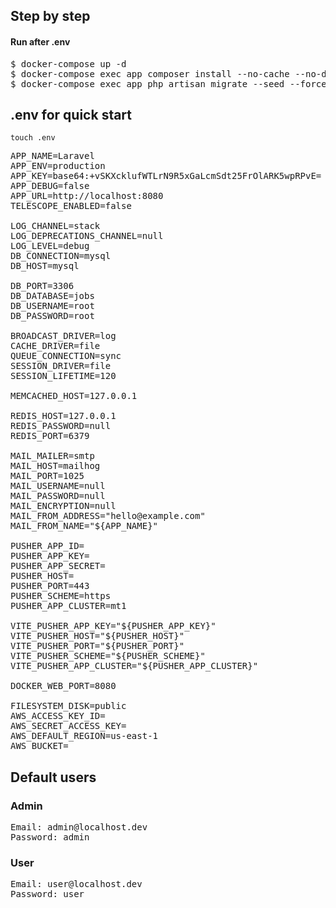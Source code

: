 ## Step by step
#### Run after .env
<pre>
$ docker-compose up -d
$ docker-compose exec app composer install --no-cache --no-dev
$ docker-compose exec app php artisan migrate --seed --force
</pre>

## .env for quick start

<code>touch .env</code>
<pre>
APP_NAME=Laravel
APP_ENV=production
APP_KEY=base64:+vSKXcklufWTLrN9R5xGaLcmSdt25FrOlARK5wpRPvE=
APP_DEBUG=false
APP_URL=http://localhost:8080
TELESCOPE_ENABLED=false

LOG_CHANNEL=stack
LOG_DEPRECATIONS_CHANNEL=null
LOG_LEVEL=debug
DB_CONNECTION=mysql
DB_HOST=mysql

DB_PORT=3306
DB_DATABASE=jobs
DB_USERNAME=root
DB_PASSWORD=root

BROADCAST_DRIVER=log
CACHE_DRIVER=file
QUEUE_CONNECTION=sync
SESSION_DRIVER=file
SESSION_LIFETIME=120

MEMCACHED_HOST=127.0.0.1

REDIS_HOST=127.0.0.1
REDIS_PASSWORD=null
REDIS_PORT=6379

MAIL_MAILER=smtp
MAIL_HOST=mailhog
MAIL_PORT=1025
MAIL_USERNAME=null
MAIL_PASSWORD=null
MAIL_ENCRYPTION=null
MAIL_FROM_ADDRESS="hello@example.com"
MAIL_FROM_NAME="${APP_NAME}"

PUSHER_APP_ID=
PUSHER_APP_KEY=
PUSHER_APP_SECRET=
PUSHER_HOST=
PUSHER_PORT=443
PUSHER_SCHEME=https
PUSHER_APP_CLUSTER=mt1

VITE_PUSHER_APP_KEY="${PUSHER_APP_KEY}"
VITE_PUSHER_HOST="${PUSHER_HOST}"
VITE_PUSHER_PORT="${PUSHER_PORT}"
VITE_PUSHER_SCHEME="${PUSHER_SCHEME}"
VITE_PUSHER_APP_CLUSTER="${PUSHER_APP_CLUSTER}"

DOCKER_WEB_PORT=8080

FILESYSTEM_DISK=public
AWS_ACCESS_KEY_ID=
AWS_SECRET_ACCESS_KEY=
AWS_DEFAULT_REGION=us-east-1
AWS_BUCKET=
</pre>

## Default users

### Admin
<pre>
Email: admin@localhost.dev
Password: admin
</pre>

### User
<pre>
Email: user@localhost.dev
Password: user
</pre>
